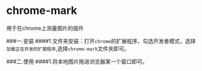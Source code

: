 # chrome-mark
用于在chrome上测量图片的插件

###一.安装
####1.文件夹安装：打开`chrome`的扩展程序，勾选开发者模式，选择`加载正在开发的扩展程序`,选择`chrome-mark`文件夹即可。

###二.使用
####1.将本地图片拖进浏览器某一个窗口即可。
